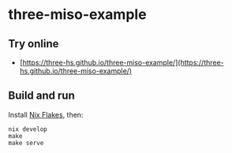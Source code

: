 # three-miso-example

## Try online

- [https://three-hs.github.io/three-miso-example/](https://three-hs.github.io/three-miso-example/)


## Build and run

Install [Nix Flakes](https://nixos.wiki/wiki/Flakes), then:

```
nix develop
make
make serve
```

